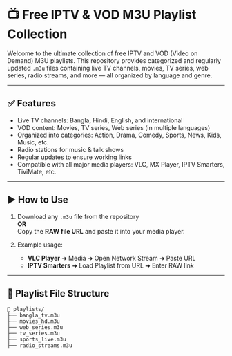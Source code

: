 # 📺 Free IPTV & VOD M3U Playlist Collection

Welcome to the ultimate collection of free IPTV and VOD (Video on Demand) M3U playlists. This repository provides categorized and regularly updated `.m3u` files containing live TV channels, movies, TV series, web series, radio streams, and more — all organized by language and genre.

---

## ✅ Features

- Live TV channels: Bangla, Hindi, English, and international
- VOD content: Movies, TV series, Web series (in multiple languages)
- Organized into categories: Action, Drama, Comedy, Sports, News, Kids, Music, etc.
- Radio stations for music & talk shows
- Regular updates to ensure working links
- Compatible with all major media players: VLC, MX Player, IPTV Smarters, TiviMate, etc.

---

## ▶️ How to Use

1. Download any `.m3u` file from the repository  
   **OR**  
   Copy the **RAW file URL** and paste it into your media player.

2. Example usage:
   - **VLC Player** ➜ Media ➜ Open Network Stream ➜ Paste URL
   - **IPTV Smarters** ➜ Load Playlist from URL ➜ Enter RAW link

---

## 📂 Playlist File Structure

```plaintext
📁 playlists/
├── bangla_tv.m3u
├── movies_hd.m3u
├── web_series.m3u
├── tv_series.m3u
├── sports_live.m3u
├── radio_streams.m3u
